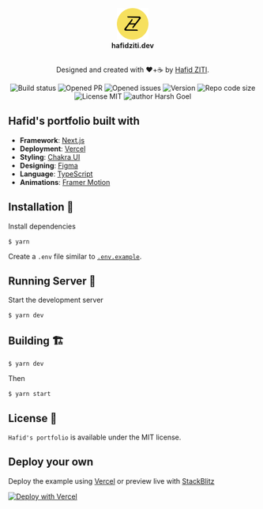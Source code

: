 <div align="center">
  <img alt="HZ logo" src="docs/hz-logo.svg" height="64" />
</div>

<div align="center">
  <strong>
    hafidziti.dev
  </strong>
</div>
  
<br>
  
<p align="center">
Designed and created with ❤️+☕ by <a href="https://hafidziti.dev">Hafid ZITI</a>.
</p>

<p align="center">
    <img src="https://img.shields.io/github/workflow/status/HafidZiti/hafidziti.dev/ci" alt="Build status"/>
    <img src="https://img.shields.io/github/issues-pr/HafidZiti/hafidziti.dev" alt="Opened PR"/>
    <img src="https://img.shields.io/github/issues/HafidZiti/hafidziti.dev" alt="Opened issues"/>
    <img src="https://img.shields.io/github/package-json/v/HafidZiti/hafidziti.dev" alt="Version"/>
    <img src="https://img.shields.io/github/languages/code-size/HafidZiti/hafidziti.dev" alt="Repo code size"/>
    <img src="https://img.shields.io/github/license/HafidZiti/hafidziti.dev" alt="License MIT"/>
    <img src="https://img.shields.io/badge/author-Hafid%20Ziti-blue" alt="author Harsh Goel"/>
    
</p>

## Hafid's portfolio built with

- **Framework**: [Next.js](https://nextjs.org/)
- **Deployment**: [Vercel](https://vercel.com)
- **Styling**: [Chakra UI](https://chakra-ui.com/)
- **Designing**: [Figma](https://figma.com/)
- **Language**: [TypeScript](https://typescriptlang.org/)
- **Animations**: [Framer Motion](https://framer.com/motion)

## Installation 🔧

Install dependencies

```
$ yarn
```

Create a `.env` file similar to [`.env.example`](https://github.com/hafid//blob/main/.env.example).

## Running Server 🚀

Start the development server

```
$ yarn dev
```

## Building 🏗️

```
$ yarn dev
```

Then

```
$ yarn start
```

## License 📜

`Hafid's portfolio` is available under the MIT license.

## Deploy your own

Deploy the example using [Vercel](https://vercel.com?utm_source=github&utm_medium=readme&utm_campaign=next-example) or preview live with [StackBlitz](https://stackblitz.com/github/vercel/next.js/tree/canary/examples/with-chakra-ui-typescript)

[![Deploy with Vercel](https://vercel.com/button)](https://vercel.com/new/git/external?repository-url=https://github.com/vercel/next.js/tree/canary/examples/with-chakra-ui-typescript&project-name=with-chakra-ui-typescript&repository-name=with-chakra-ui-typescript)
